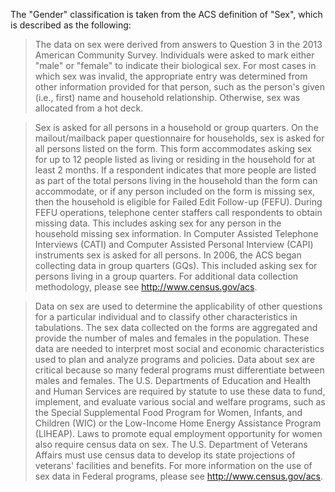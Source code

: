 
The "Gender" classification is taken from the ACS definition of "Sex", which is described as the following:

> The data on sex were derived from answers to Question 3 in the 2013 American Community Survey. Individuals were asked to mark either "male" or "female" to indicate their biological sex. For most cases in which sex was invalid, the appropriate entry was determined from other information provided for that person, such as the person's given (i.e., first) name and household relationship. Otherwise, sex was allocated from a hot deck.

> Sex is asked for all persons in a household or group quarters. On the mailout/mailback paper questionnaire for households, sex is asked for all persons listed on the form. This form accommodates asking sex for up to 12 people listed as living or residing in the household for at least 2 months. If a respondent indicates that more people are listed as part of the total persons living in the household than the form can accommodate, or if any person included on the form is missing sex, then the household is eligible for Failed Edit Follow-up (FEFU). During FEFU operations, telephone center staffers call respondents to obtain missing data. This includes asking sex for any person in the household missing sex information. In Computer Assisted Telephone Interviews (CATI) and Computer Assisted Personal Interview (CAPI) instruments sex is asked for all persons. In 2006, the ACS began collecting data in group quarters (GQs). This included asking sex for persons living in a group quarters. For additional data collection methodology, please see http://www.census.gov/acs.

> Data on sex are used to determine the applicability of other questions for a particular individual and to classify other characteristics in tabulations. The sex data collected on the forms are aggregated and provide the number of males and females in the population. These data are needed to interpret most social and economic characteristics used to plan and analyze programs and policies. Data about sex are critical because so many federal programs must differentiate between males and females. The U.S. Departments of Education and Health and Human Services are required by statute to use these data to fund, implement, and evaluate various social and welfare programs, such as the Special Supplemental Food Program for Women, Infants, and Children (WIC) or the Low-Income Home Energy Assistance Program (LIHEAP). Laws to promote equal employment opportunity for women also require census data on sex. The U.S. Department of Veterans Affairs must use census data to develop its state projections of veterans' facilities and benefits. For more information on the use of sex data in Federal programs, please see http://www.census.gov/acs.

